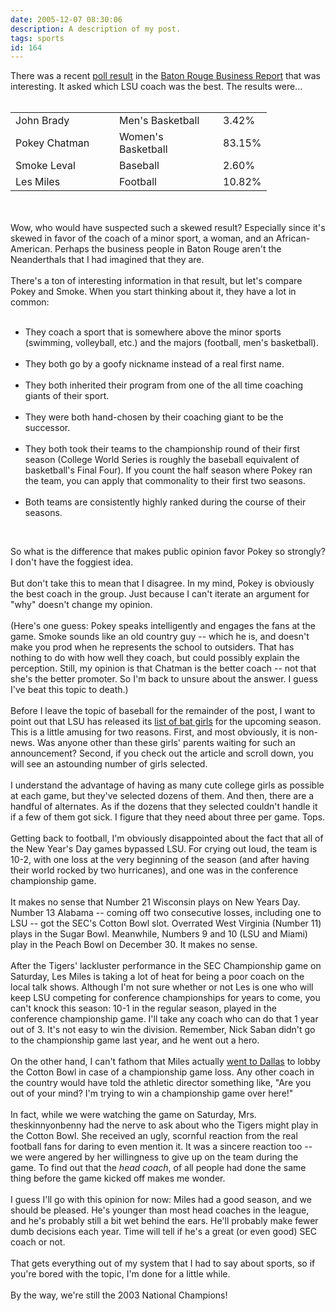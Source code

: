```yaml
---
date: 2005-12-07 08:30:06
description: A description of my post.
tags: sports
id: 164
---
```

There was a recent <a href="http://www.businessreport.com/pollResults.cfm?cateid=19" target="_blank">poll result</a> in the <a href="http://www.businessreport.com" target="_blank">Baton Rouge Business Report</a> that was interesting.  It asked which LSU coach was the best.  The results were...<br />
<br />
<table cellpading="15"><tr><td width=150>John Brady</td><td width=150>Men's Basketball</td><td>3.42%</td></tr><tr><td>Pokey Chatman</td><td>Women's Basketball</td><td>83.15%</td></tr><tr><td>Smoke Leval</td><td>Baseball</td><td>2.60%</td></tr><tr><td>Les Miles</td><td>Football</td><td>10.82%</td></tr></table>
<!--more--><br /><br />Wow, who would have suspected such a skewed result?  Especially since it's skewed in favor of the coach of a minor sport, a woman, and an African-American.  Perhaps the business people in Baton Rouge aren't the Neanderthals that I had imagined that they are.<br />
<br />
There's a ton of interesting information in that result, but let's compare Pokey and Smoke.  When you start thinking about it, they have a lot in common:<br />
<br />
<ul><li>They coach a sport that is somewhere above the minor sports (swimming, volleyball, etc.) and the majors (football, men's basketball).<br />
<br />
</li><li>They both go by a goofy nickname instead of a real first name.<br />
<br />
</li><li>They both inherited their program from one of the all time coaching giants of their sport.<br />
<br />
</li><li>They were both hand-chosen by their coaching giant to be the successor.<br />
<br />
</li><li>They both took their teams to the championship round of their first season (College World Series is roughly the baseball equivalent of basketball's Final Four).  If you count the half season where Pokey ran the team, you can apply that commonality to their first two seasons.<br />
<br />
</li><li>Both teams are consistently highly ranked during the course of their seasons.</li></ul><br />
<p>So what is the difference that makes public opinion favor Pokey so strongly?  I don't have the foggiest idea.<br />
<br />
But don't take this to mean that I disagree.  In my mind, Pokey is obviously the best coach in the group.  Just because I can't iterate an argument for "why" doesn't change my opinion.  <br />
<br />
(Here's one guess:  Pokey speaks intelligently and engages the fans at the game.  Smoke sounds like an old country guy -- which he is, and doesn't make you prod when he represents the school to outsiders.  That has nothing to do with how well they coach, but could possibly explain the perception.  Still, my opinion is that Chatman is the better coach -- not that she's the better promoter.  So I'm back to unsure about the answer.  I guess I've beat this topic to death.)<br />
<br />
Before I leave the topic of baseball for the remainder of the post, I want to point out that LSU has released its <a href="http://www.lsusports.net/ViewArticle.dbml?SPSID=27865&SPID=2173&DB_LANG=C&DB_OEM_ID=5200&ATCLID=212366" target="_blank">list of bat girls</a> for the upcoming season.  This is a little amusing for two reasons.  First, and most obviously, it is non-news.  Was anyone other than these girls' parents waiting for such an announcement?  Second, if you check out the article and scroll down, you will see an astounding number of girls selected. <br />
<br />
I understand the advantage of having as many cute college girls as possible at each game, but they've selected dozens of them.  And then, there are a handful of alternates.  As if the dozens that they selected couldn't handle it if a few of them got sick.  I figure that they need about three per game.  Tops.<br />
<br />
Getting back to football, I'm obviously disappointed about the fact that all of the New Year's Day games bypassed LSU.  For crying out loud, the team is 10-2, with one loss at the very beginning of the season (and after having their world rocked by two hurricanes), and one was in the conference championship game.<br />
<br />
It makes no sense that Number 21 Wisconsin plays on New Years Day.  Number 13 Alabama -- coming off two consecutive losses, including one to LSU -- got the SEC's Cotton Bowl slot.  Overrated West Virginia (Number 11) plays in the Sugar Bowl.  Meanwhile, Numbers 9 and 10 (LSU and Miami) play in the Peach Bowl on December 30.  It makes no sense.<br />
<br />
After the Tigers' lackluster performance in the SEC Championship game on Saturday, Les Miles is taking a lot of heat for being a poor coach on the local talk shows.  Although I'm not sure whether or not Les is one who will keep LSU competing for conference championships for years to come, you can't knock this season:  10-1 in the regular season, played in the conference championship game.  I'll take any coach who can do that 1 year out of 3.  It's not easy to win the division.  Remember, Nick Saban didn't go to the championship game last year, and he went out a hero.<br />
<br />
On the other hand, I can't fathom that Miles actually <a href="http://www.wfaa.com/sharedcontent/dws/spt/colleges/cottonbowl/stories/120305dnspocotton.1c951582.html" target="_blank">went to Dallas</a> to lobby the Cotton Bowl in case of a championship game loss.  Any other coach in the country would have told the athletic director something like, "Are you out of your mind?  I'm trying to win a championship game over here!"<br />
<br />
In fact, while we were watching the game on Saturday, Mrs. theskinnyonbenny had the nerve to ask about who the Tigers might play in the Cotton Bowl.  She received an ugly, scornful reaction from the real football fans for daring to even mention it.  It was a sincere reaction too -- we were angered by her willingness to give up on the team during the game.  To find out that the <i>head coach</i>, of all people had done the same thing before the game kicked off makes me wonder.<br />
<br />
I guess I'll go with this opinion for now:  Miles had a good season, and we should be pleased.  He's younger than most head coaches in the league, and he's probably still a bit wet behind the ears.  He'll probably make fewer dumb decisions each year.  Time will tell if he's a great (or even good) SEC coach or not.<br />
<br />
That gets everything out of my system that I had to say about sports, so if you're bored with the topic, I'm done for a little while.<br />
<br />
By the way, we're still the 2003 National Champions!<br />
</p>
